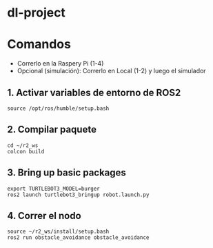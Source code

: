 # dl-project

# Comandos
* Correrlo en la Raspery Pi (1-4)
* Opcional (simulación): Correrlo en Local (1-2) y luego el simulador

## 1. Activar variables de entorno de ROS2
```
source /opt/ros/humble/setup.bash
```
## 2. Compilar paquete
```
cd ~/r2_ws
colcon build
```
## 3. Bring up basic packages
```
export TURTLEBOT3_MODEL=burger
ros2 launch turtlebot3_bringup robot.launch.py
```
## 4. Correr el nodo
```
source ~/r2_ws/install/setup.bash
ros2 run obstacle_avoidance obstacle_avoidance

```



